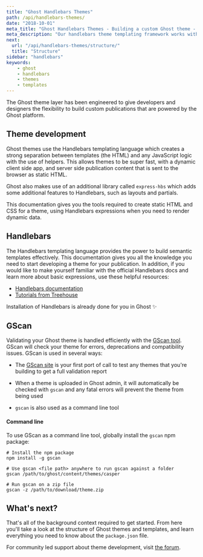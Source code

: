 ```yaml
---
title: "Ghost Handlebars Themes"
path: /api/handlebars-themes/
date: "2018-10-01"
meta_title: "Ghost Handlebars Themes - Building a custom Ghost theme - Docs"
meta_description: "Our handlebars theme templating framework works with the Ghost API to build flexible publishing websites. Get all the tools you need to start building your custom theme here!"
next: 
  url: "/api/handlebars-themes/structure/"
  title: "Structure"
sidebar: "handlebars"
keywords:
    - ghost
    - handlebars
    - themes
    - templates
---
```


The Ghost theme layer has been engineered to give developers and designers the flexibility to build custom publications that are powered by the Ghost platform.

## Theme development

Ghost themes use the Handlebars templating language which creates a strong separation between templates (the HTML) and any JavaScript logic with the use of helpers. This allows themes to be super fast, with a dynamic client side app, and server side publication content that is sent to the browser as static HTML.

Ghost also makes use of an additional library called `express-hbs` which adds some additional features to Handlebars, such as layouts and partials.

This documentation gives you the tools required to create static HTML and CSS for a theme, using Handlebars expressions when you need to render dynamic data. 


## Handlebars

The Handlebars templating language provides the power to build semantic templates effectively. This documentation gives you all the knowledge you need to start developing a theme for your publication. In addition, if you would like to make yourself familiar with the official Handlebars docs and learn more about basic expressions, use these helpful resources:

* [Handlebars documentation](https://handlebarsjs.com/expressions.html)
* [Tutorials from Treehouse](https://blog.teamtreehouse.com/getting-started-with-handlebars-js)

Installation of Handlebars is already done for you in Ghost ✨


## GScan

Validating your Ghost theme is handled efficiently with the [GScan tool](https://gscan.ghost.org/). GScan will check your theme for errors, deprecations and compatibility issues. GScan is used in several ways: 

* The [GScan site](https://gscan.ghost.org/) is your first port of call to test any themes that you're building to get a full validation report

* When a theme is uploaded in Ghost admin, it will automatically be checked with `gscan` and any fatal errors will prevent the theme from being used

* `gscan` is also used as a command line tool

#### Command line

To use GScan as a command line tool, globally install the `gscan` npm package: 

```bashhtml:title=Terminal
# Install the npm package
npm install -g gscan

# Use gscan <file path> anywhere to run gscan against a folder
gscan /path/to/ghost/content/themes/casper

# Run gscan on a zip file
gscan -z /path/to/download/theme.zip
```

## What's next? 

That's all of the background context required to get started. From here you'll take a look at the structure of Ghost themes and templates, and learn everything you need to know about the `package.json` file.

For community led support about theme development, visit [the forum](https://forum.ghost.org/c/themes/).
